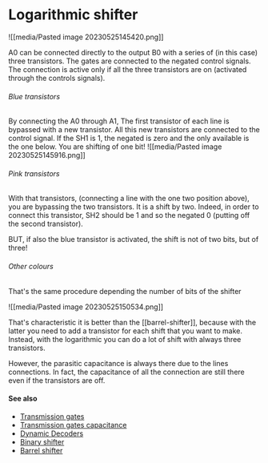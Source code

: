# Logarithmic shifter
![[media/Pasted image 20230525145420.png]]

A0 can be connected directly to the output B0 with a series of (in this case) three transistors.
The gates are connected to the negated control signals.
The connection is active only if all the three transistors are on (activated through the controls signals).

###### Blue transistors
By connecting the A0 through A1, The first transistor of each line is bypassed with a new transistor. All this new transistors are connected to the control signal. If the SH1 is 1, the negated is zero and  the only available is the one below. You are shifting of one bit!
![[media/Pasted image 20230525145916.png]]

###### Pink transistors
With that transistors, (connecting a line with the one two position above), you are bypassing the two transistors. It is a shift by two. Indeed, in order to connect this transistor, SH2 should be 1 and so the negated 0 (putting off the second transistor).

BUT, if also the blue transistor is activated, the shift is not of two bits, but of three! 

###### Other colours
That's the same procedure depending the number of bits of the shifter

![[media/Pasted image 20230525150534.png]]

That's characteristic it is better than the [[barrel-shifter]], because with the latter you need to add a transistor for each shift that you want to make. Instead, with the logarithmic you can do a lot of shift with always three transistors.

However, the parasitic capacitance is always there due to the lines connections. In fact, the capacitance of all the connection are still there even if the transistors are off.

#### See also
- [Transmission gates](notes/transmission-gates.md)
- [Transmission gates capacitance](notes/transmission-gates-capacitance.md)
- [Dynamic Decoders](dynamic-decoders.md)
- [Binary shifter](binary-shifter.md)
- [Barrel shifter](barrel-shifter.md)

